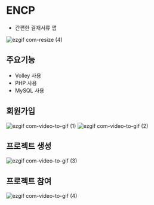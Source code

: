 # ENCP
 - 간편한 결재서류 앱
 
![ezgif com-resize (4)](https://user-images.githubusercontent.com/52917127/87661500-ab899400-c79b-11ea-90ca-29fb440325fa.png)


## 주요기능
- Volley 사용
- PHP 사용
- MySQL 사용


## 회원가입

![ezgif com-video-to-gif (1)](https://user-images.githubusercontent.com/52917127/87663895-65ceca80-c79f-11ea-8a4d-b7533bbaaa6e.gif) ![ezgif com-video-to-gif (2)](https://user-images.githubusercontent.com/52917127/87664584-76cc0b80-c7a0-11ea-8701-e17714c576e6.gif)

## 프로젝트 생성

![ezgif com-video-to-gif (3)](https://user-images.githubusercontent.com/52917127/87664950-11c4e580-c7a1-11ea-9083-77fd082d4135.gif)

## 프로젝트 참여

![ezgif com-video-to-gif (4)](https://user-images.githubusercontent.com/52917127/87666034-e3e0a080-c7a2-11ea-9664-df2950cb6daa.gif)








